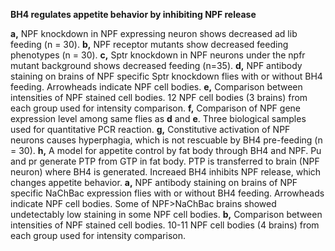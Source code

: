 **BH4 regulates appetite behavior by inhibiting NPF release**

**a,** NPF knockdown in NPF expressing neuron shows decreased ad lib feeding (n = 30). **b,** NPF receptor mutants show decreased feeding phenotypes (n = 30). **c,** Sptr knockdown in NPF neurons under the npfr mutant background shows decreased feeding (n=35). **d,** NPF antibody staining on brains of NPF specific Sptr knockdown flies with or without BH4 feeding. Arrowheads indicate NPF cell bodies. **e,** Comparison between intensities of NPF stained cell bodies. 12 NPF cell bodies (3 brains) from each group used for intensity comparison. **f,**  Comparison of NPF gene expression level among same flies as **d** and **e**. Three biological samples used for quantitative PCR reaction. **g,** Constitutive activation of NPF neurons causes hyperphagia, which is not rescuable by BH4 pre-feeding (n = 30). **h,** A model for appetite control by fat body through BH4 and NPF. Pu and pr generate PTP from GTP in fat body. PTP is transferred to brain (NPF neuron) where BH4 is generated. Increaed BH4 inhibits NPF release, which changes appetite behavior. **a,** NPF antibody staining on brains of NPF specific NaChBac expression flies with or without BH4 feeding. Arrowheads indicate NPF cell bodies. Some of NPF>NaChBac brains showed undetectably low staining in some NPF cell bodies. **b,** Comparison between intensities of NPF stained cell bodies. 10-11 NPF cell bodies (4 brains) from each group used for intensity comparison.
